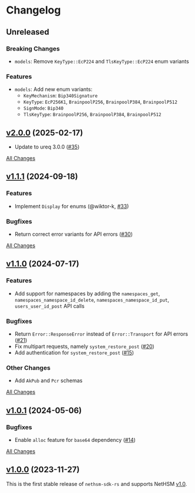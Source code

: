 # Changelog

## Unreleased

### Breaking Changes

- `models`: Remove `KeyType::EcP224` and `TlsKeyType::EcP224` enum variants

### Features

- `models`: Add new enum variants:
  - `KeyMechanism`: `Bip340Signature`
  - `KeyType`: `EcP256K1`, `BrainpoolP256`, `BrainpoolP384`, `BrainpoolP512`
  - `SignMode`: `Bip340`
  - `TlsKeyType`: `BrainpoolP256`, `BrainpoolP384`, `BrainpoolP512`

## [v2.0.0](https://github.com/Nitrokey/nethsm-sdk-rs/releases/tag/v2.0.0) (2025-02-17)

- Update to  ureq 3.0.0 ([#35][])

[#35]: https://github.com/Nitrokey/nethsm-sdk-rs/pull/35

[All Changes](https://github.com/Nitrokey/nethsm-sdk-rs/compare/v1.1.1...HEAD)

## [v1.1.1](https://github.com/Nitrokey/nethsm-sdk-rs/releases/tag/v1.1.1) (2024-09-18)

### Features

- Implement `Display` for enums (@wiktor-k, [#33](https://github.com/Nitrokey/nethsm-sdk-rs/pull/33))

### Bugfixes

- Return correct error variants for API errors ([#30](https://github.com/Nitrokey/nethsm-sdk-rs/issues/30))

[All Changes](https://github.com/Nitrokey/nethsm-sdk-rs/compare/v1.1.0...v1.1.1)

## [v1.1.0](https://github.com/Nitrokey/nethsm-sdk-rs/releases/tag/v1.1.0) (2024-07-17)

### Features

- Add support for namespaces by adding the `namespaces_get`, `namespaces_namespace_id_delete`, `namespaces_namespace_id_put`, `users_user_id_post` API calls

### Bugfixes

- Return `Error::ResponseError` instead of `Error::Transport` for API errors ([#21](https://github.com/Nitrokey/nethsm-sdk-rs/issues/21))
- Fix multipart requests, namely `system_restore_post` ([#20](https://github.com/Nitrokey/nethsm-sdk-rs/issues/20))
- Add authentication for `system_restore_post` ([#15](https://github.com/Nitrokey/nethsm-sdk-rs/issues/15))

### Other Changes

- Add `AkPub` and `Pcr` schemas

[All Changes](https://github.com/Nitrokey/nethsm-sdk-rs/compare/v1.0.1...v1.1.0)

## [v1.0.1](https://github.com/Nitrokey/nethsm-sdk-rs/releases/tag/v1.0.1) (2024-05-06)

### Bugfixes

- Enable `alloc` feature for `base64` dependency ([#14](https://github.com/Nitrokey/nethsm-sdk-rs/issues/14))

[All Changes](https://github.com/Nitrokey/nethsm-sdk-rs/compare/v1.0.0...v1.0.1)

## [v1.0.0](https://github.com/Nitrokey/nethsm-sdk-rs/releases/tag/v1.0.0) (2023-11-27)

This is the first stable release of `nethsm-sdk-rs` and supports NetHSM [v1.0][nethsm-v1.0].

[nethsm-v1.0]: https://github.com/Nitrokey/nethsm/releases/tag/v1.0
